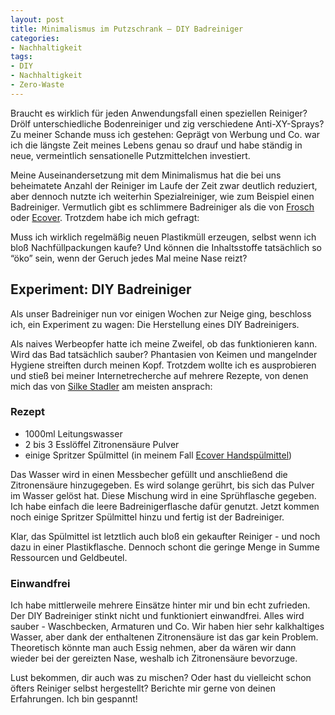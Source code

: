 ```yaml
---
layout: post
title: Minimalismus im Putzschrank – DIY Badreiniger
categories:
- Nachhaltigkeit
tags:
- DIY
- Nachhaltigkeit
- Zero-Waste
---
```


Braucht es wirklich für jeden Anwendungsfall einen speziellen Reiniger? Drölf
unterschiedliche Bodenreiniger und zig verschiedene Anti-XY-Sprays? Zu meiner
Schande muss ich gestehen: Geprägt von Werbung und Co. war ich die längste Zeit
meines Lebens genau so drauf und habe ständig in neue, vermeintlich
sensationelle Putzmittelchen investiert.

Meine Auseinandersetzung mit dem Minimalismus hat die bei uns beheimatete Anzahl
der Reiniger im Laufe der Zeit zwar deutlich reduziert, aber dennoch nutzte ich
weiterhin Spezialreiniger, wie zum Beispiel einen Badreiniger. Vermutlich gibt
es schlimmere Badreiniger als die von
[Frosch](https://www.frosch.de/Produkte/Putzen/Badreiniger/Frosch-Citrus-Dusche-Bad-Reiniger/)
oder [Ecover](https://www.ecover.com/de/produkte/badreiniger/).
Trotzdem habe ich mich gefragt:

Muss ich wirklich regelmäßig neuen Plastikmüll erzeugen, selbst wenn ich bloß
Nachfüllpackungen kaufe? Und können die Inhaltsstoffe tatsächlich so “öko” sein,
wenn der Geruch jedes Mal meine Nase reizt?

## Experiment: DIY Badreiniger

Als unser Badreiniger nun vor einigen Wochen zur Neige ging, beschloss ich, ein
Experiment zu wagen: Die Herstellung eines DIY Badreinigers.

Als naives Werbeopfer hatte ich meine Zweifel, ob das funktionieren kann. Wird
das Bad tatsächlich sauber? Phantasien von Keimen und mangelnder Hygiene
streiften durch meinen Kopf. Trotzdem wollte ich es ausprobieren und stieß bei
meiner Internetrecherche auf mehrere Rezepte, von denen mich das von
[Silke Stadler](https://www.silke-stadler.de/putzmittel-selber-machen/)
am meisten ansprach:

### Rezept

* 1000ml Leitungswasser
* 2 bis 3 Esslöffel Zitronensäure Pulver
* einige Spritzer Spülmittel (in meinem Fall [Ecover Handspülmittel](https://www.ecover.com/de/produkte/hand-spuelmittel-zitrone-aloe-vera/))

Das Wasser wird in einen Messbecher gefüllt und anschließend die Zitronensäure
hinzugegeben. Es wird solange gerührt, bis sich das Pulver im Wasser gelöst hat.
Diese Mischung wird in eine Sprühflasche gegeben. Ich habe einfach die leere
Badreinigerflasche dafür genutzt. Jetzt kommen noch einige Spritzer Spülmittel
hinzu und fertig ist der Badreiniger.

Klar, das Spülmittel ist letztlich auch bloß ein gekaufter Reiniger - und noch
dazu in einer Plastikflasche. Dennoch schont die geringe Menge in Summe
Ressourcen und Geldbeutel.

### Einwandfrei

Ich habe mittlerweile mehrere Einsätze hinter mir und bin echt zufrieden. Der
DIY Badreiniger stinkt nicht und funktioniert einwandfrei. Alles wird sauber -
Waschbecken, Armaturen und Co. Wir haben hier sehr kalkhaltiges Wasser, aber
dank der enthaltenen Zitronensäure ist das gar kein Problem. Theoretisch könnte
man auch Essig nehmen, aber da wären wir dann wieder bei der gereizten Nase,
weshalb ich Zitronensäure bevorzuge.

Lust bekommen, dir auch was zu mischen? Oder hast du vielleicht schon öfters
Reiniger selbst hergestellt? Berichte mir gerne von deinen Erfahrungen. Ich bin
gespannt!

